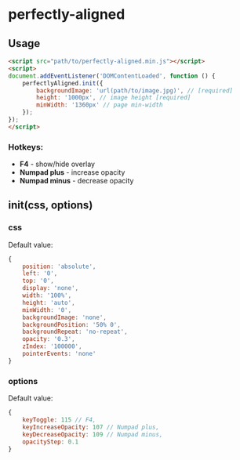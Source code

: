# perfectly-aligned

## Usage
```html
<script src="path/to/perfectly-aligned.min.js"></script>
<script>
document.addEventListener('DOMContentLoaded', function () {
    perfectlyAligned.init({
        backgroundImage: 'url(path/to/image.jpg)', // [required]
        height: '1000px', // image height [required]
        minWidth: '1360px' // page min-width 
    });
});
</script>
```
### Hotkeys:
* **F4** - show/hide overlay
* **Numpad plus** - increase opacity
* **Numpad minus** - decrease opacity

## init(css, options)

### css
Default value:
```js
{
    position: 'absolute',
    left: '0',
    top: '0',
    display: 'none',
    width: '100%',
    height: 'auto',
    minWidth: '0',
    backgroundImage: 'none',
    backgroundPosition: '50% 0',
    backgroundRepeat: 'no-repeat',
    opacity: '0.3',
    zIndex: '100000',
    pointerEvents: 'none'
}
```

### options
Default value:
```js
{
    keyToggle: 115 // F4,
    keyIncreaseOpacity: 107 // Numpad plus,
    keyDecreaseOpacity: 109 // Numpad minus,
    opacityStep: 0.1
}
```